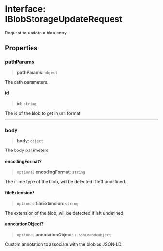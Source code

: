 # Interface: IBlobStorageUpdateRequest

Request to update a blob entry.

## Properties

### pathParams

> **pathParams**: `object`

The path parameters.

#### id

> **id**: `string`

The id of the blob to get in urn format.

***

### body

> **body**: `object`

The body parameters.

#### encodingFormat?

> `optional` **encodingFormat**: `string`

The mime type of the blob, will be detected if left undefined.

#### fileExtension?

> `optional` **fileExtension**: `string`

The extension of the blob, will be detected if left undefined.

#### annotationObject?

> `optional` **annotationObject**: `IJsonLdNodeObject`

Custom annotation to associate with the blob as JSON-LD.
